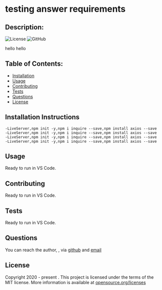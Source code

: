 # testing answer requirements
## Description:  
![License](https://img.shields.io/badge/license-MIT-brightgreen)
![GitHub](https://img.shields.io/github/followers/?label=follow&style=social)

hello hello

    
## Table of Contents:
* [Installation](#installation-instructions)
* [Usage](#usage)
* [Contributing](#contributing)
* [Tests](#tests)
* [Questions](#questions)
* [License](#license-info)

## Installation Instructions
    -LiveServer,npm init -y,npm i inquire --save,npm install axios --save
    -LiveServer,npm init -y,npm i inquire --save,npm install axios --save
    -LiveServer,npm init -y,npm i inquire --save,npm install axios --save
    -LiveServer,npm init -y,npm i inquire --save,npm install axios --save

## Usage
Ready to run in VS Code. 

## Contributing
Ready to run in VS Code. 

## Tests
Ready to run in VS Code. 

## Questions
You can reach the author, ,  via [github](http://github.com/) and [email](mailto:)


## License
Copyright 2020 - present .
This project is licensed under the terms of the MIT license. 
More information is available at [opensource.org/licenses](http:opensource.org/licenses/undefined)
